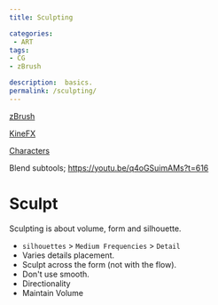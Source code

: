 ```yaml
---
title: Sculpting

categories:
 - ART
tags:
- CG
- zBrush

description:  basics.
permalink: /sculpting/
---
```





[zBrush](/zbrush/)  

[KineFX](/kinefx/)

[Characters](/characters/)  

Blend subtools; https://youtu.be/q4oGSuimAMs?t=616  

# Sculpt
Sculpting is about volume, form and silhouette.  

   - `silhouettes` > `Medium Frequencies` > `Detail`      
   - Varies details placement.     
   - Sculpt across the form (not with the flow).    
   - Don't use smooth.       
   - Directionality  
   - Maintain Volume
